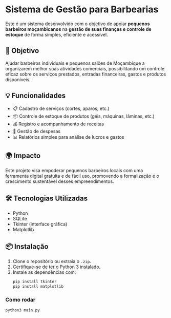 # Sistema de Gestão para Barbearias

Este é um sistema desenvolvido com o objetivo de apoiar **pequenos barbeiros moçambicanos** na **gestão de suas finanças e controle de estoque** de forma simples, eficiente e acessível.

## 🎯 Objetivo

Ajudar barbeiros individuais e pequenos salões de Moçambique a organizarem melhor suas atividades comerciais, possibilitando um controle eficaz sobre os serviços prestados, entradas financeiras, gastos e produtos disponíveis.

## 💡 Funcionalidades

- 📋 Cadastro de serviços (cortes, aparos, etc.)
- 📦 Controle de estoque de produtos (géis, máquinas, lâminas, etc.)
- 💰 Registro e acompanhamento de receitas
- 🧾 Gestão de despesas
- 📊 Relatórios simples para análise de lucros e gastos

## 🌍 Impacto

Este projeto visa empoderar pequenos barbeiros locais com uma ferramenta digital gratuita e de fácil uso, promovendo a formalização e o crescimento sustentável desses empreendimentos.

## 🛠️ Tecnologias Utilizadas

- Python
- SQLite
- Tkinter (interface gráfica)
- Matplotlib 

## 📦 Instalação

1. Clone o repositório ou extraia o `.zip`.
2. Certifique-se de ter o Python 3 instalado.
3. Instale as dependências com:
   ```bash
   pip install tkinter
   pip install matplotlib

### Como rodar
```bash
python3 main.py

